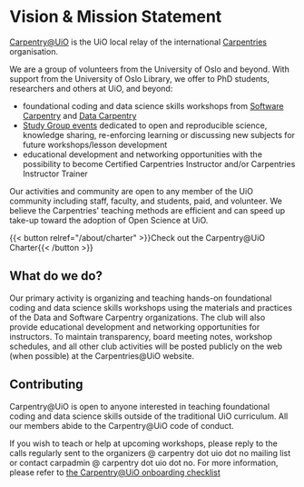 # Vision & Mission Statement

[Carpentry@UiO](https://www.uio.no/english/for-employees/support/research/research-data/training/carpentry/)
is the UiO local relay of the international
[Carpentries](https://carpentries.org) organisation.

We are a group of volunteers from the University of Oslo and beyond.
With support from the University of Oslo Library, we offer to PhD
students, researchers and others at UiO, and beyond:

- foundational coding and data science skills workshops from [Software
    Carpentry](http://software-carpentry.org/lessons) and [Data
    Carpentry](http://datacarpentry.org/lessons)
- [Study Group events](https://uio-carpentry.github.io/studyGroup)
    dedicated to open and reproducible science, knowledge sharing,
    re-enforcing learning or discussing new subjects for future
    workshops/lesson development
- educational development and networking opportunities with the
    possibility to become Certified Carpentries Instructor and/or
    Carpentries Instructor Trainer

Our activities and community are open to any member of the UiO community
including staff, faculty, and students, paid, and volunteer. We believe
the Carpentries' teaching methods are efficient and can speed up take-up
toward the adoption of Open Science at UiO.

{{< button relref="/about/charter" >}}Check out the Carpentry@UiO Charter{{< /button >}}

## What do we do?

Our primary activity is organizing and teaching hands-on foundational
coding and data science skills workshops using the materials and
practices of the Data and Software Carpentry organizations. The club
will also provide educational development and networking opportunities
for instructors. To maintain transparency, board meeting notes, workshop
schedules, and all other club activities will be posted publicly on the
web (when possible) at the Carpentries@UiO website.

## Contributing

Carpentry@UiO is open to anyone interested in teaching foundational
coding and data science skills outside of the traditional UiO
curriculum. All our members abide to the Carpentry@UiO code of conduct.

If you wish to teach or help at upcoming workshops, please reply to the
calls regularly sent to the organizers @ carpentry dot uio dot no
mailing list or contact carpadmin @ carpentry dot uio dot no. For more
information, please refer to [the Carpentry@UiO onboarding
checklist](https://github.com/uio-carpentry/organisational/blob/master/workshop_operations/onboarding-checklist.md#how-do-i-get-started-with-teaching-a-carpentries-workshop-at-uio)